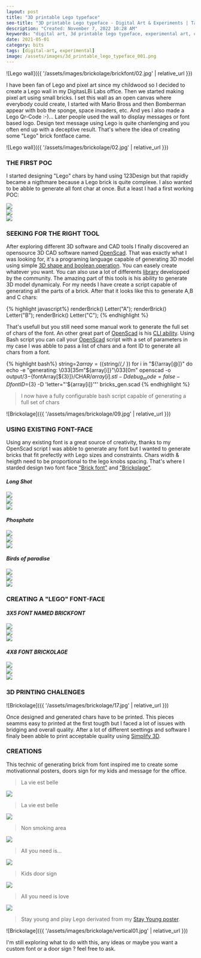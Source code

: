 ```yaml
---
layout: post
title: "3D printable Lego typeface"
seo-title: "3D printable Lego typeface - Digital Art & Experiments | Targz"
description: "Created: November 7, 2022 10:28 AM"
keywords: "digital art, 3d printable lego typeface, experimental art, creative coding"
date: 2021-05-01
category: bits
tags: [digital-art, experimental]
image: /assets/images/3d_printable_lego_typeface_001.png
---
```


![Lego wall]({{ '/assets/images/brickolage/brickfont/02.jpg' | relative_url }})

I have been fan of Lego and pixel art since my childwood so I decided to create a Lego wall in my DigitasLBi Labs office. Then we started making pixel art using small bricks. I set this wall as an open canvas where everybody could create, I started with Mario Bross and then Bomberman appear with bob the sponge, space invaders, etc. And yes I also made a Lego Qr-Code :-)... Later people used the wall to display messages or font based logo. Design text message using Lego is quite chanlenging and you often end up with a deceptive result. That's where the idea of creating some "Lego" brick fontface came.

![Lego wall]({{ '/assets/images/brickolage/02.jpg' | relative_url }})


### THE FIRST POC

I started designing "Lego" chars by hand using 123Design but that rapidly became a nigthmare because a Lego brick is quite complexe. I also wanted to be abble to generate all font char at once. But a least I had a first working POC:


<div class="uk-grid" data-uk-grid-margin="">
    <div class="uk-width-large-1-3 uk-width-medium-1-2 uk-width-small-1-1">
        <img src="{{ '/assets/images/brickolage/square04.jpg' | relative_url }}" class="uk-responsive-width">
    </div>
    <div class="uk-width-large-1-3 uk-width-medium-1-2 uk-width-small-1-1">
        <img src="{{ '/assets/images/brickolage/square05.jpg' | relative_url }}" class="uk-responsive-width">
    </div>
    <div class="uk-width-large-1-3 uk-width-medium-1-2 uk-width-small-1-1">
        <img src="{{ '/assets/images/brickolage/square06.jpg' | relative_url }}" class="uk-responsive-width">
    </div>
</div>


### SEEKING FOR THE RIGHT TOOL

After exploring different 3D software and CAD tools I finally discovered an opensource 3D CAD software named [OpenScad](http://www.openscad.org/). That was exactly what I was looking for, it's a programing language capable of generating 3D model using simple [3D shape and boolean operation](http://www.openscad.org/cheatsheet/). You can easely create whatever you want. You can also use a lot of differents [library](https://github.com/openscad/openscad/wiki/Libraries) developped by the community. The amazing part of this tools is his ability to generate 3D model dynamicaly. For my needs I have create a script capable  of generating all the parts of a brick. After that it looks like this to generate A,B and C chars:

{% highlight javascript%}
renderBrick() Letter("A");
renderBrick() Letter("B");
renderBrick() Letter("C");
{% endhighlight %}

That's usefull but you still need some manual work to generate the full set of chars of the font. An other great part of [OpenScad](http://www.openscad.org/) is his [CLI ability](https://en.wikibooks.org/wiki/OpenSCAD_User_Manual/Using_OpenSCAD_in_a_command_line_environment). Using Bash script you can call your [OpenScad](http://www.openscad.org/) script with a set of parameters in my case I was abble to pass a list of chars and a font ID to generate all chars from a font.

{% highlight bash%}
string=${2}
array=(${string//,/ })
for i in "${!array[@]}"
do
  echo -e "generating: \033[35m"${array[i]}"\033[0m"
  openscad -o output/${3}-${fontArray[${3}]}/CHAR/${array[i]}.stl -D debug_mode=false -D fontID=${3}  -D 'letter="'${array[i]}'"' bricks_gen.scad
{% endhighlight %}

> I now have a fully configurable bash script capable of generating a full set of chars

![Brickolage]({{ '/assets/images/brickolage/09.jpg' | relative_url }})

### USING EXISTING FONT-FACE

Using any existing font is a great source of creativity, thanks to my OpenScad script I was abble to generate any font but I wanted to generate bricks that fit prefectly with Lego sizes and constraints. Chars width & heigth need to be proportional to the lego knobs spacing. That's where I starded design two font face ["Brick font"](#x5-font-named-brickfont) and ["Brickolage"](#x8-font-brickolage).

#### *Long Shot*
<div class="uk-grid" data-uk-grid-margin="">
    <div class="uk-width-large-1-1 uk-width-medium-1-1 uk-width-small-1-1">
        <img src="{{ '/assets/images/brickolage/long-shot/01.jpg' | relative_url }}" class="uk-responsive-width">
    </div>
    <div class="uk-width-large-1-2 uk-width-medium-1-2 uk-width-small-1-1">
        <img src="{{ '/assets/images/brickolage/long-shot/02.jpg' | relative_url }}" class="uk-responsive-width">
    </div>
    <div class="uk-width-large-1-2 uk-width-medium-1-2 uk-width-small-1-1">
        <img src="{{ '/assets/images/brickolage/long-shot/03.jpg' | relative_url }}" class="uk-responsive-width">
    </div>
</div>


#### *Phosphate*
<div class="uk-grid" data-uk-grid-margin="">
    <div class="uk-width-large-1-1 uk-width-medium-1-1 uk-width-small-1-1">
        <img src="{{ '/assets/images/brickolage/Phosphate/01.jpg' | relative_url }}" class="uk-responsive-width">
    </div>
    <div class="uk-width-large-1-2 uk-width-medium-1-2 uk-width-small-1-1">
        <img src="{{ '/assets/images/brickolage/Phosphate/02.jpg' | relative_url }}" class="uk-responsive-width">
    </div>
    <div class="uk-width-large-1-2 uk-width-medium-1-2 uk-width-small-1-1">
        <img src="{{ '/assets/images/brickolage/Phosphate/04.jpg' | relative_url }}" class="uk-responsive-width">
    </div>
</div>


#### *Birds of paradise*
<div class="uk-grid" data-uk-grid-margin="">
    <div class="uk-width-large-1-1 uk-width-medium-1-1 uk-width-small-1-1">
        <img src="{{ '/assets/images/brickolage/birds-of-paradise/01.jpg' | relative_url }}" class="uk-responsive-width">
    </div>
    <div class="uk-width-large-1-2 uk-width-medium-1-2 uk-width-small-1-1">
        <img src="{{ '/assets/images/brickolage/birds-of-paradise/02.jpg' | relative_url }}" class="uk-responsive-width">
    </div>
    <div class="uk-width-large-1-2 uk-width-medium-1-2 uk-width-small-1-1">
        <img src="{{ '/assets/images/brickolage/birds-of-paradise/03.jpg' | relative_url }}" class="uk-responsive-width">
    </div>
</div>




### CREATING A "LEGO" FONT-FACE

#### *3X5 FONT NAMED BRICKFONT*


<div class="uk-grid" data-uk-grid-margin="" id="BRICKFONT">
    <div class="uk-width-large-1-1 uk-width-medium-1-1 uk-width-small-1-1">
        <img src="{{ '/assets/images/brickolage/brickfont/01.jpg' | relative_url }}" class="uk-responsive-width">
    </div>
    <div class="uk-width-large-1-2 uk-width-medium-1-2 uk-width-small-1-1">
        <img src="{{ '/assets/images/brickolage/brickfont/02.jpg' | relative_url }}" class="uk-responsive-width">
    </div>
    <div class="uk-width-large-1-2 uk-width-medium-1-2 uk-width-small-1-1">
        <img src="{{ '/assets/images/brickolage/brickfont/04.jpg' | relative_url }}" class="uk-responsive-width">
    </div>

</div>

#### *4X8 FONT BRICKOLAGE*

<div class="uk-grid" data-uk-grid-margin="" id="BRICKOLAGE">
    <div class="uk-width-large-1-1 uk-width-medium-1-1 uk-width-small-1-1">
        <img src="{{ '/assets/images/brickolage/brickolage/01.jpg' | relative_url }}" class="uk-responsive-width">
    </div>
    <div class="uk-width-large-1-2 uk-width-medium-1-2 uk-width-small-1-1">
        <img src="{{ '/assets/images/brickolage/brickolage/02.jpg' | relative_url }}" class="uk-responsive-width">
    </div>
    <div class="uk-width-large-1-2 uk-width-medium-1-2 uk-width-small-1-1">
        <img src="{{ '/assets/images/brickolage/brickolage/04.jpg' | relative_url }}" class="uk-responsive-width">
    </div>
</div>




### 3D PRINTING CHALENGES

![Brickolage]({{ '/assets/images/brickolage/17.jpg' | relative_url }})

Once designed and generated chars have to be printed. This pieces seamms easy to printed at the first tougth but I faced a lot of issues with bridging and overall quality. After a lot of different seettings and software I finaly been abble to print acceptable quality using [Simplify 3D](https://www.simplify3d.com/).


### CREATIONS

This technic of generating brick from font inspired me to create some motivationnal posters, doors sign for my kids and message for the office.

<div class="uk-grid" data-uk-grid-margin="">
    <div class="uk-width-large-1-2 uk-width-medium-1-2 uk-width-small-1-1">
        <blockquote>La vie est belle</blockquote>
        <img src="{{ '/assets/images/brickolage/square03.jpg' | relative_url }}" class="uk-responsive-width">
    </div>
    <div class="uk-width-large-1-2 uk-width-medium-1-2 uk-width-small-1-1">
        <blockquote>La vie est belle</blockquote>
        <img src="{{ '/assets/images/brickolage/square07.jpg' | relative_url }}" class="uk-responsive-width">
    </div>
    <div class="uk-width-large-1-2 uk-width-medium-1-2 uk-width-small-1-1">
        <blockquote>Non smoking area</blockquote>
        <img src="{{ '/assets/images/brickolage/square08.jpg' | relative_url }}" class="uk-responsive-width">
    </div>
    <div class="uk-width-large-1-2 uk-width-medium-1-2 uk-width-small-1-1">
        <blockquote>All you need is...</blockquote>
        <img src="{{ '/assets/images/brickolage/square02.jpg' | relative_url }}" class="uk-responsive-width">
    </div>
    <div class="uk-width-large-1-2 uk-width-medium-1-2 uk-width-small-1-1">
        <blockquote>Kids door sign</blockquote>
        <img src="{{ '/assets/images/brickolage/square09.jpg' | relative_url }}" class="uk-responsive-width">
    </div>
    <div class="uk-width-large-1-2 uk-width-medium-1-2 uk-width-small-1-1">
        <blockquote>All you need is love</blockquote>
        <img src="{{ '/assets/images/brickolage/square10.jpg' | relative_url }}" class="uk-responsive-width">
    </div>
</div>

> Stay young and play Lego derivated from my [Stay Young poster](/project/stay-young-and-play-lego/).

![Brickolage]({{ '/assets/images/brickolage/vertical01.jpg' | relative_url }})

I'm still exploring what to do with this, any ideas or maybe you want a custom font or a door sign ? feel free to ask.